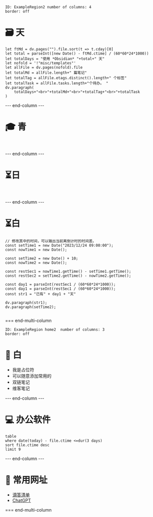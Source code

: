 
```start-multi-column
ID: ExampleRegion2 number of columns: 4
border: off
```
# 🗃️ 天

```dataviewjs
let ftMd = dv.pages("").file.sort(t => t.cday)[0]
let total = parseInt([new Date() - ftMd.ctime] / (60*60*24*1000))
let totalDays = "使用 *Obsidian* "+total+" 天"
let nofold = '!"misc/templates"'
let allFile = dv.pages(nofold).file
let totalMd = allFile.length+" 篇笔记"
let totalTag = allFile.etags.distinct().length+" 个标签"
let totalTask = allFile.tasks.length+"个待办。 "
dv.paragraph(
	totalDays+"<br>"+totalMd+"<br>"+totalTag+"<br>"+totalTask
)

```

--- end-column ---

# 🎓 青

​​

--- end-column ---

# ⏳日

​

--- end-column ---

# ⏳白

```dataviewjs
// 修改其中的时间，可以输出当前离倒计时的时间差。
const setTime1 = new Date("2023/12/24 09:00:00");
const nowTime1 = new Date();

const setTime2 = new Date() + 10;
const nowTime2 = new Date();

const restSec1 = nowTime1.getTime() - setTime1.getTime();
const restSec2 = setTime2.getTime() - nowTime2.getTime();

const day1 = parseInt(restSec1 / (60*60*24*1000));
const day1 = parseInt(restSec1 / (60*60*24*1000));
const str1 = "已有" + day1 + "天"

dv.paragraph(str1);
dv.paragraph(setTime2);


```
=== end-multi-column
```start-multi-column
ID: ExampleRegion home2  number of columns: 3
border: off
```

# 🔬 白

- 我是占位符
- 可以随意添加常用的
- 双链笔记
- 维客笔记

--- end-column ---

# 💻 办公软件

```dataview
table 
where date(today) - file.ctime <=dur(3 days)
sort file.ctime desc
limit 9
```


--- end-column ---

# 📌 常用网址

- [滴答清单](https://www.dida365.com/)
- [ChatGPT](https://chat.openai.com/chat)


=== end-multi-column

